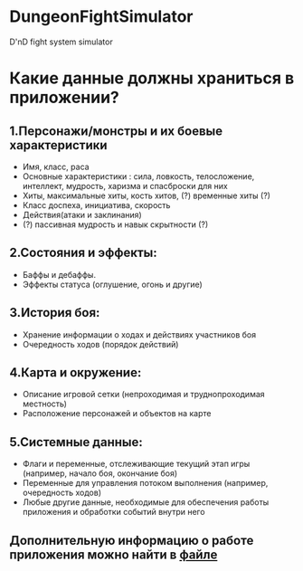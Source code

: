 # DungeonFightSimulator
D'nD fight system simulator

# Какие данные должны храниться в приложении?
## 1.Персонажи/монстры и их боевые характеристики
- Имя, класс, раса
- Основные характеристики : сила, ловкость, телосложение, интеллект, мудрость, харизма и спасброски для них
- Хиты, максимальные хиты, кость хитов, (?) временные хиты (?)
- Класс доспеха, инициатива, скорость
- Действия(атаки и заклинания)
- (?) пассивная мудрость и навык скрытности (?)
## 2.Состояния и эффекты:
- Баффы и дебаффы.
- Эффекты статуса (оглушение, огонь и другие)
## 3.История боя:
- Хранение информации о ходах и действиях участников боя
- Очередность ходов (порядок действий)
## 4.Карта и окружение:
- Описание игровой сетки (непроходимая и труднопроходимая местность)
- Расположение персонажей и объектов на карте
## 5.Системные данные:
- Флаги и переменные, отслеживающие текущий этап игры (например, начало боя, окончание боя)
- Переменные для управления потоком выполнения (например, очередность ходов)
- Любые другие данные, необходимые для обеспечения работы приложения и обработки событий внутри него

## Дополнительную информацию о работе приложения можно найти в [файле](reference.md)
